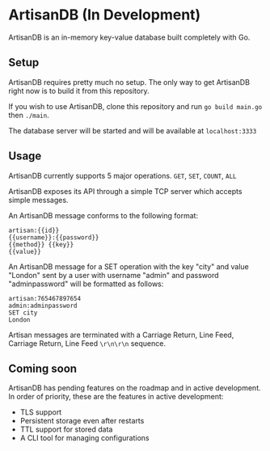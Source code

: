 # ArtisanDB (In Development)

ArtisanDB is an in-memory key-value database built completely with Go.

## Setup

ArtisanDB requires pretty much no setup. The only way to get ArtisanDB right now is to build it from this repository.

If you wish to use ArtisanDB, clone this repository and run `go build main.go` then `./main`.

The database server will be started and will be available at `localhost:3333`

## Usage

ArtisanDB currently supports 5 major operations. `GET`, `SET`, `COUNT`, `ALL`

ArtisanDB exposes its API through a simple TCP server which accepts simple messages.

An ArtisanDB message conforms to the following format:

```
artisan:{{id}}
{{username}}:{{password}}
{{method}} {{key}}
{{value}}
```


An ArtisanDB message for a SET operation with the key "city" and value "London" sent by a user with username "admin" and password "adminpassword" will be formatted as follows:
```
artisan:765467897654
admin:adminpassword
SET city
London
```

Artisan messages are terminated with a Carriage Return, Line Feed, Carriage Return, Line Feed `\r\n\r\n` sequence.

## Coming soon

ArtisanDB has pending features on the roadmap and in active development. In order of priority, these are the features in active development:

- TLS support
- Persistent storage even after restarts
- TTL support for stored data
- A CLI tool for managing configurations
